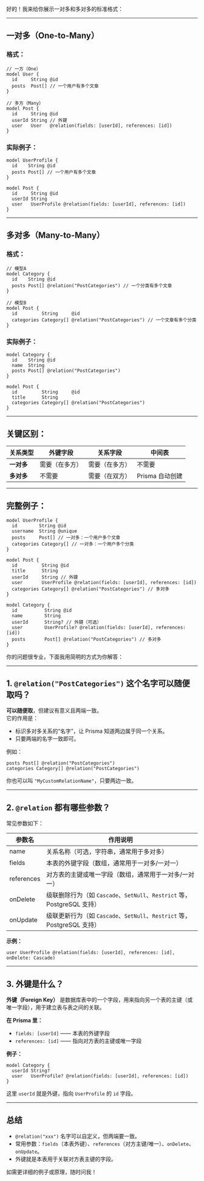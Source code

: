 好的！我来给你展示一对多和多对多的标准格式：

---

## **一对多（One-to-Many）**

### **格式：**

```prisma
// 一方（One）
model User {
  id     String @id
  posts  Post[] // 一个用户有多个文章
}

// 多方（Many）
model Post {
  id     String @id
  userId String // 外键
  user   User   @relation(fields: [userId], references: [id])
}
```

### **实际例子：**

```prisma
model UserProfile {
  id    String @id
  posts Post[] // 一个用户有多个文章
}

model Post {
  id     String @id
  userId String
  user   UserProfile @relation(fields: [userId], references: [id])
}
```

---

## **多对多（Many-to-Many）**

### **格式：**

```prisma
// 模型A
model Category {
  id    String @id
  posts Post[] @relation("PostCategories") // 一个分类有多个文章
}

// 模型B
model Post {
  id         String     @id
  categories Category[] @relation("PostCategories") // 一个文章有多个分类
}
```

### **实际例子：**

```prisma
model Category {
  id    String @id
  name  String
  posts Post[] @relation("PostCategories")
}

model Post {
  id         String     @id
  title      String
  categories Category[] @relation("PostCategories")
}
```

---

## **关键区别：**

| 关系类型   | 外键字段       | 关系字段       | 中间表          |
| ---------- | -------------- | -------------- | --------------- |
| **一对多** | 需要（在多方） | 需要（在多方） | 不需要          |
| **多对多** | 不需要         | 需要（在双方） | Prisma 自动创建 |

---

## **完整例子：**

```prisma
model UserProfile {
  id        String @id
  username  String @unique
  posts     Post[] // 一对多：一个用户多个文章
  categories Category[] // 一对多：一个用户多个分类
}

model Post {
  id         String @id
  title      String
  userId     String // 外键
  user       UserProfile @relation(fields: [userId], references: [id])
  categories Category[] @relation("PostCategories") // 多对多
}

model Category {
  id          String @id
  name        String
  userId      String? // 外键（可选）
  user        UserProfile? @relation(fields: [userId], references: [id])
  posts       Post[] @relation("PostCategories") // 多对多
}
```

你的问题很专业，下面我用简明的方式为你解答：

---

## 1. `@relation("PostCategories")` 这个名字可以随便取吗？

**可以随便取**，但建议有意义且两端一致。  
它的作用是：

- 标识多对多关系的“名字”，让 Prisma 知道两边属于同一个关系。
- 只要两端的名字一致即可。

例如：

```prisma
posts Post[] @relation("PostCategories")
categories Category[] @relation("PostCategories")
```

你也可以叫 `"MyCustomRelationName"`，只要两边一致。

---

## 2. `@relation` 都有哪些参数？

常见参数如下：

| 参数名     | 作用说明                                                                |
| ---------- | ----------------------------------------------------------------------- |
| name       | 关系名称（可选，字符串，通常用于多对多）                                |
| fields     | 本表的外键字段（数组，通常用于一对多/一对一）                           |
| references | 对方表的主键或唯一字段（数组，通常用于一对多/一对一）                   |
| onDelete   | 级联删除行为（如 `Cascade`、`SetNull`、`Restrict` 等，PostgreSQL 支持） |
| onUpdate   | 级联更新行为（如 `Cascade`、`SetNull`、`Restrict` 等，PostgreSQL 支持） |

**示例：**

```prisma
user UserProfile @relation(fields: [userId], references: [id], onDelete: Cascade)
```

---

## 3. 外键是什么？

**外键（Foreign Key）** 是数据库表中的一个字段，用来指向另一个表的主键（或唯一字段），用于建立表与表之间的关联。

**在 Prisma 里：**

- `fields: [userId]` —— 本表的外键字段
- `references: [id]` —— 指向对方表的主键或唯一字段

**例子：**

```prisma
model Category {
  userId String?
  user   UserProfile? @relation(fields: [userId], references: [id])
}
```

这里 `userId` 就是外键，指向 `UserProfile` 的 `id` 字段。

---

## 总结

- `@relation("xxx")` 名字可以自定义，但两端要一致。
- 常用参数：`fields`（本表外键）、`references`（对方主键/唯一）、`onDelete`、`onUpdate`。
- 外键就是本表用于关联对方表主键的字段。

如需更详细的例子或原理，随时问我！
